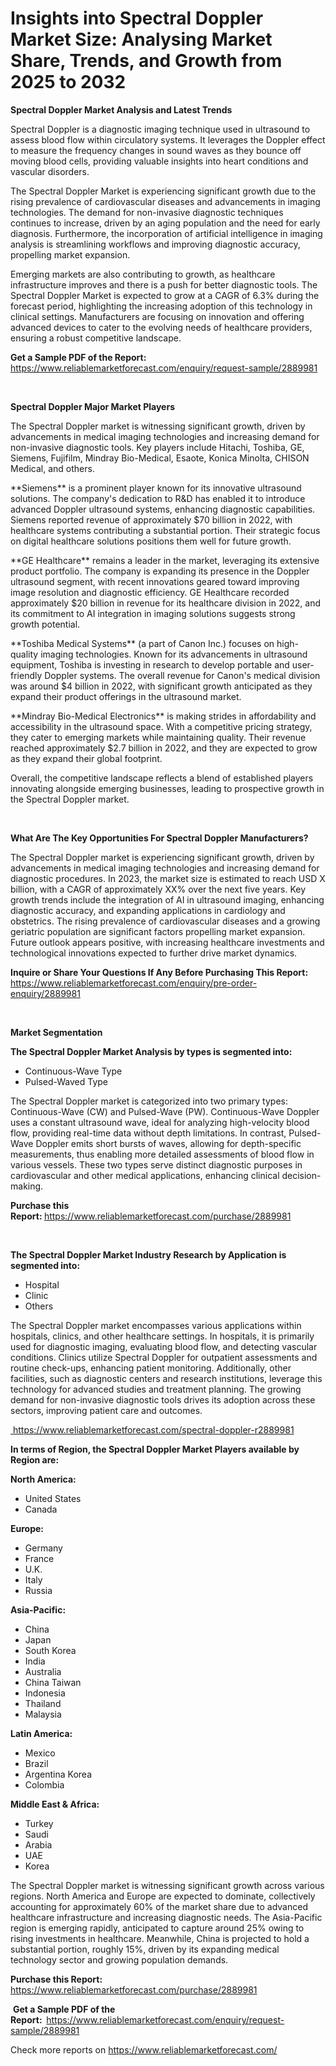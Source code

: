 <p><h1>Insights into Spectral Doppler Market Size: Analysing Market Share, Trends, and Growth from 2025 to 2032</h1></p><p><strong>Spectral Doppler Market Analysis and Latest Trends</strong></p>
<p><p>Spectral Doppler is a diagnostic imaging technique used in ultrasound to assess blood flow within circulatory systems. It leverages the Doppler effect to measure the frequency changes in sound waves as they bounce off moving blood cells, providing valuable insights into heart conditions and vascular disorders. </p><p>The Spectral Doppler Market is experiencing significant growth due to the rising prevalence of cardiovascular diseases and advancements in imaging technologies. The demand for non-invasive diagnostic techniques continues to increase, driven by an aging population and the need for early diagnosis. Furthermore, the incorporation of artificial intelligence in imaging analysis is streamlining workflows and improving diagnostic accuracy, propelling market expansion. </p><p>Emerging markets are also contributing to growth, as healthcare infrastructure improves and there is a push for better diagnostic tools. The Spectral Doppler Market is expected to grow at a CAGR of 6.3% during the forecast period, highlighting the increasing adoption of this technology in clinical settings. Manufacturers are focusing on innovation and offering advanced devices to cater to the evolving needs of healthcare providers, ensuring a robust competitive landscape.</p></p>
<p><strong>Get a Sample PDF of the Report:&nbsp;</strong> <a href="https://www.reliablemarketforecast.com/enquiry/request-sample/2889981?utm_campaign=3120&utm_medium=2&utm_source=Github&utm_content=ia&utm_term=14032025&utm_id=spectral-doppler">https://www.reliablemarketforecast.com/enquiry/request-sample/2889981</a></p>
<p>&nbsp;</p>
<p><strong>Spectral Doppler Major Market Players</strong></p>
<p><p>The Spectral Doppler market is witnessing significant growth, driven by advancements in medical imaging technologies and increasing demand for non-invasive diagnostic tools. Key players include Hitachi, Toshiba, GE, Siemens, Fujifilm, Mindray Bio-Medical, Esaote, Konica Minolta, CHISON Medical, and others.</p><p>**Siemens** is a prominent player known for its innovative ultrasound solutions. The company's dedication to R&D has enabled it to introduce advanced Doppler ultrasound systems, enhancing diagnostic capabilities. Siemens reported revenue of approximately $70 billion in 2022, with healthcare systems contributing a substantial portion. Their strategic focus on digital healthcare solutions positions them well for future growth.</p><p>**GE Healthcare** remains a leader in the market, leveraging its extensive product portfolio. The company is expanding its presence in the Doppler ultrasound segment, with recent innovations geared toward improving image resolution and diagnostic efficiency. GE Healthcare recorded approximately $20 billion in revenue for its healthcare division in 2022, and its commitment to AI integration in imaging solutions suggests strong growth potential.</p><p>**Toshiba Medical Systems** (a part of Canon Inc.) focuses on high-quality imaging technologies. Known for its advancements in ultrasound equipment, Toshiba is investing in research to develop portable and user-friendly Doppler systems. The overall revenue for Canon's medical division was around $4 billion in 2022, with significant growth anticipated as they expand their product offerings in the ultrasound market.</p><p>**Mindray Bio-Medical Electronics** is making strides in affordability and accessibility in the ultrasound space. With a competitive pricing strategy, they cater to emerging markets while maintaining quality. Their revenue reached approximately $2.7 billion in 2022, and they are expected to grow as they expand their global footprint.</p><p>Overall, the competitive landscape reflects a blend of established players innovating alongside emerging businesses, leading to prospective growth in the Spectral Doppler market.</p></p>
<p>&nbsp;</p>
<p><strong>What Are The Key Opportunities For Spectral Doppler Manufacturers?</strong></p>
<p><p>The Spectral Doppler market is experiencing significant growth, driven by advancements in medical imaging technologies and increasing demand for diagnostic procedures. In 2023, the market size is estimated to reach USD X billion, with a CAGR of approximately XX% over the next five years. Key growth trends include the integration of AI in ultrasound imaging, enhancing diagnostic accuracy, and expanding applications in cardiology and obstetrics. The rising prevalence of cardiovascular diseases and a growing geriatric population are significant factors propelling market expansion. Future outlook appears positive, with increasing healthcare investments and technological innovations expected to further drive market dynamics.</p></p>
<p><strong>Inquire or Share Your Questions If Any Before Purchasing This Report:</strong> <a href="https://www.reliablemarketforecast.com/enquiry/pre-order-enquiry/2889981?utm_campaign=3120&utm_medium=2&utm_source=Github&utm_content=ia&utm_term=14032025&utm_id=spectral-doppler">https://www.reliablemarketforecast.com/enquiry/pre-order-enquiry/2889981</a></p>
<p>&nbsp;</p>
<p><strong>Market Segmentation</strong></p>
<p><strong>The Spectral Doppler Market Analysis by types is segmented into:</strong></p>
<p><ul><li> Continuous-Wave Type</li><li>Pulsed-Waved Type </li></ul></p>
<p><p>The Spectral Doppler market is categorized into two primary types: Continuous-Wave (CW) and Pulsed-Wave (PW). Continuous-Wave Doppler uses a constant ultrasound wave, ideal for analyzing high-velocity blood flow, providing real-time data without depth limitations. In contrast, Pulsed-Wave Doppler emits short bursts of waves, allowing for depth-specific measurements, thus enabling more detailed assessments of blood flow in various vessels. These two types serve distinct diagnostic purposes in cardiovascular and other medical applications, enhancing clinical decision-making.</p></p>
<p><strong>Purchase this Report:&nbsp;</strong><a href="https://www.reliablemarketforecast.com/purchase/2889981?utm_campaign=3120&utm_medium=2&utm_source=Github&utm_content=ia&utm_term=14032025&utm_id=spectral-doppler">https://www.reliablemarketforecast.com/purchase/2889981</a></p>
<p>&nbsp;</p>
<p><strong>The Spectral Doppler Market Industry Research by Application is segmented into:</strong></p>
<p><ul><li> Hospital</li><li>Clinic</li><li>Others </li></ul></p>
<p><p>The Spectral Doppler market encompasses various applications within hospitals, clinics, and other healthcare settings. In hospitals, it is primarily used for diagnostic imaging, evaluating blood flow, and detecting vascular conditions. Clinics utilize Spectral Doppler for outpatient assessments and routine check-ups, enhancing patient monitoring. Additionally, other facilities, such as diagnostic centers and research institutions, leverage this technology for advanced studies and treatment planning. The growing demand for non-invasive diagnostic tools drives its adoption across these sectors, improving patient care and outcomes.</p></p>
<p><a href="https://www.reliablemarketforecast.com/spectral-doppler-r2889981?utm_campaign=3120&utm_medium=2&utm_source=Github&utm_content=ia&utm_term=14032025&utm_id=spectral-doppler">&nbsp;https://www.reliablemarketforecast.com/spectral-doppler-r2889981</a></p>
<p><strong>In terms of Region, the Spectral Doppler Market Players available by Region are:</strong></p>
<p>
    <p> <strong> North America: </strong>
        <ul>
            <li>United States</li>
            <li>Canada</li>
        </ul>
        </p> 
    <p> <strong> Europe: </strong>
        <ul>
            <li>Germany</li>
            <li>France</li>
            <li>U.K.</li>
            <li>Italy</li>
            <li>Russia</li>
        </ul>
        </p> 
    <p> <strong> Asia-Pacific: </strong>
        <ul>
            <li>China</li>
            <li>Japan</li>
            <li>South Korea</li>
            <li>India</li>
            <li>Australia</li>
            <li>China Taiwan</li>
            <li>Indonesia</li>
            <li>Thailand</li>
            <li>Malaysia</li>
        </ul>
        </p> 
    <p> <strong> Latin America: </strong>
        <ul>
            <li>Mexico</li>
            <li>Brazil</li>
            <li>Argentina Korea</li>
            <li>Colombia</li>
        </ul>
        </p> 
    <p> <strong> Middle East & Africa: </strong>
        <ul>
            <li>Turkey</li>
            <li>Saudi</li>
            <li>Arabia</li>
            <li>UAE</li>
            <li>Korea</li>
        </ul>
    </p>
    </p>
<p><p>The Spectral Doppler market is witnessing significant growth across various regions. North America and Europe are expected to dominate, collectively accounting for approximately 60% of the market share due to advanced healthcare infrastructure and increasing diagnostic needs. The Asia-Pacific region is emerging rapidly, anticipated to capture around 25% owing to rising investments in healthcare. Meanwhile, China is projected to hold a substantial portion, roughly 15%, driven by its expanding medical technology sector and growing population demands.</p></p>
<p><strong>Purchase this Report: </strong><a href="https://www.reliablemarketforecast.com/purchase/2889981?utm_campaign=3120&utm_medium=2&utm_source=Github&utm_content=ia&utm_term=14032025&utm_id=spectral-doppler">https://www.reliablemarketforecast.com/purchase/2889981</a></p>
<p>&nbsp;<strong>Get a Sample PDF of the Report:&nbsp;&nbsp;</strong><a href="https://www.reliablemarketforecast.com/enquiry/request-sample/2889981?utm_campaign=3120&utm_medium=2&utm_source=Github&utm_content=ia&utm_term=14032025&utm_id=spectral-doppler">https://www.reliablemarketforecast.com/enquiry/request-sample/2889981</a></p>
<p><strong></strong></p>
<p>Check more reports on <a href="https://www.reliablemarketforecast.com/?utm_campaign=3120&utm_medium=2&utm_source=Github&utm_content=ia&utm_term=14032025&utm_id=spectral-doppler">https://www.reliablemarketforecast.com/</a></p>